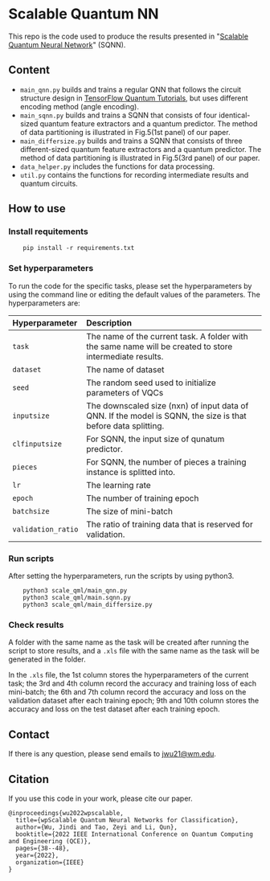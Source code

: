 # Scalable Quantum NN
This repo is the code used to produce the results presented in "[Scalable Quantum Neural Network](https://arxiv.org/pdf/2208.07719.pdf)" (SQNN). 

## Content
- `main_qnn.py` builds and trains a regular QNN that follows the circuit structure design in [TensorFlow Quantum Tutorials](https://www.tensorflow.org/quantum/tutorials/mnist#14_encode_the_data_as_quantum_circuits), but uses different encoding method (angle encoding).
- `main_sqnn.py` builds and trains a SQNN that consists of four identical-sized quantum feature extractors and a quantum predictor. The method of data partitioning is illustrated in Fig.5(1st panel) of our paper.
- `main_differsize.py` builds and trains a SQNN that consists of three different-sized quantum feature extractors and a quantum predictor. The method of data partitioning is illustrated in Fig.5(3rd panel) of our paper.
- `data_helper.py` includes the functions for data processing.
- `util.py` contains the functions for recording intermediate results and quantum circuits.

## How to use
### Install requitements
```
    pip install -r requirements.txt
```
### Set hyperparameters
To run the code for the specific tasks, please set the hyperparameters by using the command line or editing the default values of the parameters. The hyperparameters are:

|Hyperparameter|Description|
| :----- | :---- |
|`task`|The name of the current task. A folder with the same name will be created to store intermediate results.|
|`dataset`|The name of dataset|
|`seed`|The random seed used to initialize parameters of VQCs |
|`inputsize`|The downscaled size (nxn) of input data of QNN. If the model is SQNN, the size is that before data splitting. |
|`clfinputsize`|For SQNN, the input size of qunatum predictor.|
|`pieces`|For SQNN, the number of pieces a training instance is splitted into.|
|`lr`|The learning rate|
|`epoch`|The number of training epoch|
|`batchsize`|The size of mini-batch|
|`validation_ratio`|The ratio of training data that is reserved for validation. |

### Run scripts
After setting the hyperparameters, run the scripts by using python3. 
```
    python3 scale_qml/main_qnn.py 
    python3 scale_qml/main.sqnn.py
    python3 scale_qml/main_differsize.py
```

### Check results
A folder with the same name as the task will be created after running the script to store results, and a `.xls` file with the same name as the task will be generated in the folder.

In the `.xls` file, the 1st column stores the hyperparameters of the current task; the 3rd and 4th column record the accuracy and training loss of each mini-batch; the 6th and 7th column record the accuracy and loss on the validation dataset after each training epoch; 9th and 10th column stores the accuracy and loss on the test dataset after each training epoch.

## Contact
If there is any question, please send emails to [jwu21@wm.edu](jwu21@wm.edu).

## Citation
If you use this code in your work, please cite our paper.
```
@inproceedings{wu2022wpscalable,
  title={wpScalable Quantum Neural Networks for Classification},
  author={Wu, Jindi and Tao, Zeyi and Li, Qun},
  booktitle={2022 IEEE International Conference on Quantum Computing and Engineering (QCE)},
  pages={38--48},
  year={2022},
  organization={IEEE}
}
```

